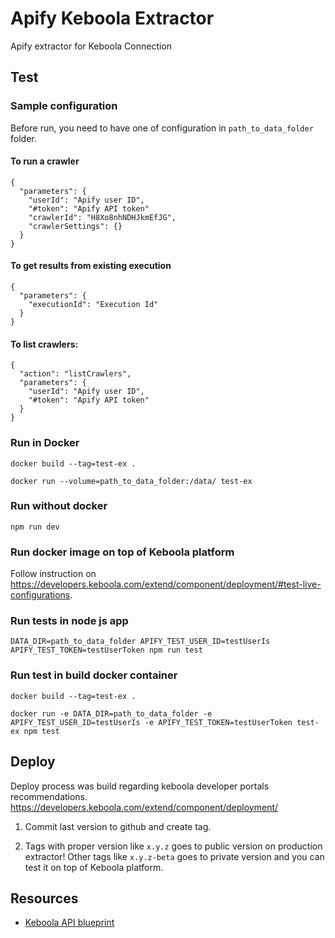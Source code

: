 # Apify Keboola Extractor

Apify extractor for Keboola Connection

## Test

### Sample configuration

Before run, you need to have one of configuration in `path_to_data_folder` folder.

#### To run a crawler

```
{
  "parameters": {
    "userId": "Apify user ID",
    "#token": "Apify API token"
    "crawlerId": "H8Xo8nhNDHJkmEfJG",
    "crawlerSettings": {}
  }
}
```

#### To get results from existing execution

```
{
  "parameters": {
    "executionId": "Execution Id"
  }
}
```

#### To list crawlers:
```
{
  "action": "listCrawlers",
  "parameters": {
    "userId": "Apify user ID",
    "#token": "Apify API token"
  }
}
```

### Run in Docker

`docker build --tag=test-ex .`

`docker run --volume=path_to_data_folder:/data/ test-ex`

### Run without docker

`npm run dev`

### Run docker image on top of Keboola platform
Follow instruction on https://developers.keboola.com/extend/component/deployment/#test-live-configurations.

### Run tests in node js app

`DATA_DIR=path_to_data_folder APIFY_TEST_USER_ID=testUserIs APIFY_TEST_TOKEN=testUserToken npm run test`

### Run test in build docker container

`docker build --tag=test-ex .`

`docker run -e DATA_DIR=path_to_data_folder -e APIFY_TEST_USER_ID=testUserIs -e APIFY_TEST_TOKEN=testUserToken test-ex npm test`

## Deploy

Deploy process was build regarding keboola developer portals recommendations.
https://developers.keboola.com/extend/component/deployment/

1. Commit last version to github and create tag.

2. Tags with proper version like `x.y.z` goes to public version on production extractor! Other tags like `x.y.z-beta` goes to private version and you can test it on top of Keboola platform.

## Resources
* [Keboola API blueprint](https://kebooladocker.docs.apiary.io/#reference/actions/run-custom-component-action/process-action)
